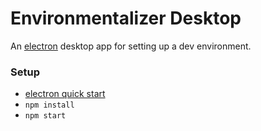 Environmentalizer Desktop
=========================

An [electron](http://electron.atom.io/) desktop app for setting up a dev environment.

### Setup

- [electron quick start](http://electron.atom.io/docs/v0.34.0/tutorial/quick-start/)
- `npm install`
- `npm start`
